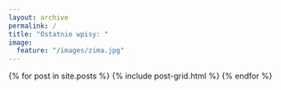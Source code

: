 ```yaml
---
layout: archive
permalink: /
title: "Ostatnie wpisy: "
image:
  feature: "/images/zima.jpg"
---
```


<div class="tiles">
{% for post in site.posts %}
	{% include post-grid.html %}
{% endfor %}
</div><!-- /.tiles -->